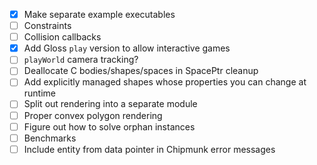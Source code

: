 - [x] Make separate example executables
- [ ] Constraints
- [ ] Collision callbacks
- [x] Add Gloss `play` version to allow interactive games
- [ ] `playWorld` camera tracking?
- [ ] Deallocate C bodies/shapes/spaces in SpacePtr cleanup
- [ ] Add explicitly managed shapes whose properties you can change at runtime
- [ ] Split out rendering into a separate module
- [ ] Proper convex polygon rendering
- [ ] Figure out how to solve orphan instances
- [ ] Benchmarks
- [ ] Include entity from data pointer in Chipmunk error messages
